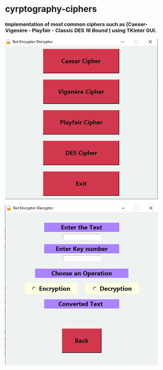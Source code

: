 # cyrptography-ciphers

### Implementation of most common ciphers such as (Caeser- Vigenère - Playfair - Classic DES *16 Round* ) using TKinter GUI.

![images](https://github.com/AmrKhaledAK47/cyrptography-ciphers/blob/main/screenshots/home_page.PNG)

![images](https://github.com/AmrKhaledAK47/cyrptography-ciphers/blob/main/screenshots/cipher_page.PNG)

